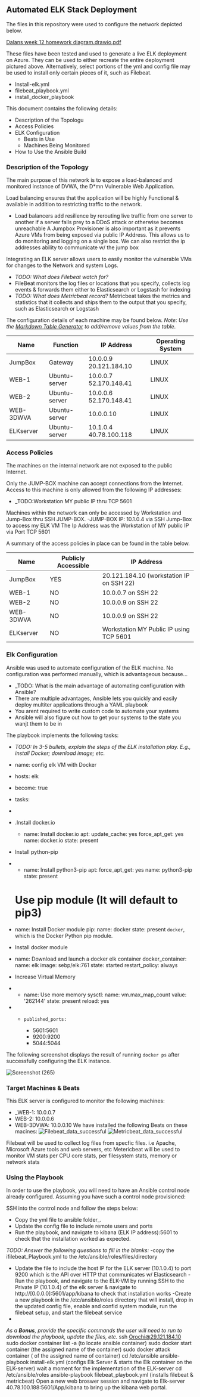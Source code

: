 ## Automated ELK Stack Deployment

The files in this repository were used to configure the network depicted below.

[Dalans week 12 homework diagram.drawio.pdf](https://github.com/Daw4114/Orochi-ELK_Project/files/8189577/Dalans.week.12.homework.diagram.drawio.pdf)


These files have been tested and used to generate a live ELK deployment on Azure. They can be used to either recreate the entire deployment pictured above. Alternatively, select portions of the yml and config file may be used to install only certain pieces of it, such as Filebeat.

  - Install-elk.yml
  - filebeat_playbook.yml
  - install_docker_playbook

This document contains the following details:
- Description of the Topologu
- Access Policies
- ELK Configuration
  - Beats in Use
  - Machines Being Monitored
- How to Use the Ansible Build


### Description of the Topology

The main purpose of this network is to expose a load-balanced and monitored instance of DVWA, the D*mn Vulnerable Web Application.

Load balancing ensures that the application will be highly Functional & available in addition to restricting traffic to the network.
- Load balancers add resilience by rerouting live traffic from one server to another if a server falls prey to a DDoS attack or otherwise becomes unreachable
A Jumpbox Provisioner is also important as it prevents Azure VMs from being exposed via public IP Address. This allows us to do monitoring and logging on a single box. We can also restrict the ip addresses ability to communicate w/ the jump box

Integrating an ELK server allows users to easily monitor the vulnerable VMs for changes to the Network and system Logs.
- _TODO: What does Filebeat watch for?_
- FileBeat monitors the log files or locations that you specify, collects log events & forwards them either to Elasticsearch or Logstash for indexing
- _TODO: What does Metricbeat record?_
 Metricbeat takes the metrics and statistics that it collects and ships them to the output that you specify, such as Elasticsearch or Logstash

The configuration details of each machine may be found below.
_Note: Use the [Markdown Table Generator](http://www.tablesgenerator.com/markdown_tables) to add/remove values from the table_.

| Name      | Function      | IP Address             | Operating System |
|-----------|---------------|------------------------|------------------|
| JumpBox   | Gateway       | 10.0.0.9 20.121.184.10 | LINUX            |
| WEB-1     | Ubuntu-server | 10.0.0.7 52.170.148.41 | LINUX            |
| WEB-2     | Ubuntu-server | 10.0.0.6 52.170.148.41 | LINUX            |
| WEB-3DWVA | Ubuntu-server | 10.0.0.10              | LINUX            |
| ELKserver | Ubuntu-server | 10.1.0.4 40.78.100.118 | LINUX            |

### Access Policies

The machines on the internal network are not exposed to the public Internet. 

Only the JUMP-BOX machine can accept connections from the Internet. Access to this machine is only allowed from the following IP addresses:
- _TODO:Workstation MY public IP thru TCP 5601

Machines within the network can only be accessed by Workstation and Jump-Box thru SSH JUMP-BOX.
-JUMP-BOX IP: 10.1.0.4 via SSH Jump-Box to access my ELK VM
The Ip Address was the Workstation of MY public IP via Port TCP 5601

A summary of the access policies in place can be found in the table below.

| Name      | Publicly Accessible | IP Address                                |
|-----------|---------------------|-------------------------------------------|
| JumpBox   | YES                 | 20.121.184.10  (workstation IP on SSH 22) |
| WEB-1     | NO                  | 10.0.0.7 on SSH 22                        |
| WEB-2     | NO                  | 10.0.0.9 on SSH 22                        |
| WEB-3DWVA | NO                  | 10.0.0.9 on SSH 22                        |
| ELKserver | NO                  | Workstation MY Public IP using  TCP 5601  |

### Elk Configuration

Ansible was used to automate configuration of the ELK machine. No configuration was performed manually, which is advantageous because...
- _TODO: What is the main advantage of automating configuration with Ansible?
- There are multiple advantages, Ansible lets you quickly and easily deploy multiter applications through a YAML playbook
- You arent required to write custom code to automate your systems
- Ansible will also figure out how to get your systems to the state you wanjt them to be in

The playbook implements the following tasks:
- _TODO: In 3-5 bullets, explain the steps of the ELK installation play. E.g., install Docker; download image; etc._
- name: config elk VM with Docker
- hosts: elk
- become: true
- tasks:
- 
- .Install docker.io
  - name: Install docker.io
    apt:
      update_cache: yes
      force_apt_get: yes
      name: docker.io
      state: present
- Install python-pip
-   - name: Install python3-pip
    apt:
      force_apt_get: yes
      name: python3-pip
      state: present

    # Use pip module (It will default to pip3)
  - name: Install Docker module
    pip:
      name: docker
      state: present
      `docker`, which is the Docker Python pip module.
      
- Install docker module
 - name: Download and launch a docker elk container
   docker_container:
     name: elk
     image: sebp/elk:761
     state: started
     restart_policy: always

- Increase Virtual Memory
-  - name: Use more memory
   sysctl:
     name: vm.max_map_count
     value: '262144'
     state: present
     reload: yes
- -     published_ports:
       -  5601:5601
       -  9200:9200
       -  5044:5044   

The following screenshot displays the result of running `docker ps` after successfully configuring the ELK instance.

![Screenshot (265)](https://user-images.githubusercontent.com/89820505/156863919-99c05ed3-2ec5-4383-83e0-7a4d2313ad1c.png)


### Target Machines & Beats
This ELK server is configured to monitor the following machines:
- _WEB-1: 10.0.0.7
- WEB-2: 10.0.0.6
- WEB-3DVWA: 10.0.0.10
We have installed the following Beats on these macines:
![Filebeat_data_successful](https://user-images.githubusercontent.com/89820505/156864449-4cf80742-c7c1-422b-9a55-e0d1925c1a63.png)
![Metricbeat_data_successful](https://user-images.githubusercontent.com/89820505/156864451-b0daeaac-75d3-452c-b130-9eb661b60d39.png)


Filebeat will be used to collect log files from specfic files. i.e Apache, Microsoft Azure tools and web servers, etc
Metericbeat will be used to monitor VM stats per CPU core stats, per filesystem stats, memory or network stats

### Using the Playbook
In order to use the playbook, you will need to have an Ansible control node already configured. Assuming you have such a control node provisioned: 

SSH into the control node and follow the steps below:
- Copy the yml file to ansible folder_.
- Update the config file to include remote users and ports
- Run the playbook, and navigate to kibana (ELK IP address):5601 to check that the installation worked as expected.

_TODO: Answer the following questions to fill in the blanks:_
-copy the ifilebeat_Playbook.yml to the /etc/ansible/roles/files/directory
- Update the file to include the host IP for the ELK server (10.1.0.4) to port 9200 which is the API over HTTP that communicates w/ Elasticsearch
-Run the playbook, and navigate to the ELK-VM by running SSH to the Private IP (10.1.0.4) of the elk server & navigate to http://[0.0.0.0]:5601/app/kibana to check that installation works 
-Create a new playbook in the /etc/ansible/roles directory that will install, drop in the updated config file, enable and confid system module, run the filebeat setup, and start the filebeat service
-

_As a **Bonus**, provide the specific commands the user will need to run to download the playbook, update the files, etc._
ssh Orochi@29.121.184.10
sudo docker container list -a (to locate ansible container)
sudo docker start container (the assigned name of the container)
sudo docker attack container ( of the assigned name of container)
cd /etc/ansible
ansible-playbook install-elk.yml (configs Elk Server & starts the Elk container on the ELK-server) wait a moment for the implementation of the ELK-server
cd /etc/ansible/roles
ansible-playbook filebeat_playbook.yml (installs filebeat & metricbeat)
Open a new web broswer session and navigate to Elk-server 40.78.100.188:5601/App/kibana to bring up the kibana web portal.
